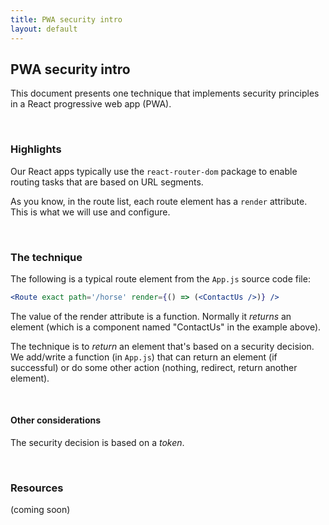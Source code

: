 ```yaml
---
title: PWA security intro
layout: default
---
```


## PWA security intro

This document presents one technique that implements security principles in a React progressive web app (PWA). 

<br>

### Highlights

Our React apps typically use the `react-router-dom` package to enable routing tasks that are based on URL segments. 

As you know, in the route list, each route element has a `render` attribute. This is what we will use and configure. 

<br>

### The technique

The following is a typical route element from the `App.js` source code file:

```jsx
<Route exact path='/horse' render={() => (<ContactUs />)} />
```

The value of the render attribute is a function. Normally it *returns* an element (which is a component named "ContactUs" in the example above). 

The technique is to *return* an element that's based on a security decision. We add/write a function (in `App.js`) that can return an element (if successful) or do some other action (nothing, redirect, return another element). 

<br>

#### Other considerations

The security decision is based on a *token*. 

<br>

### Resources

(coming soon)

<br>
